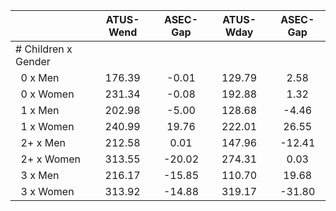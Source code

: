
|                      |    ATUS-Wend |     ASEC-Gap |    ATUS-Wday |     ASEC-Gap |
| -------------------- | :----------: | :----------: | :----------: | :----------: |
| # Children x Gender  |              |              |              |              |
| &nbsp;&nbsp;0 x Men  |       176.39 |        -0.01 |       129.79 |         2.58 |
| &nbsp;&nbsp;0 x Women |       231.34 |        -0.08 |       192.88 |         1.32 |
| &nbsp;&nbsp;1 x Men  |       202.98 |        -5.00 |       128.68 |        -4.46 |
| &nbsp;&nbsp;1 x Women |       240.99 |        19.76 |       222.01 |        26.55 |
| &nbsp;&nbsp;2+ x Men |       212.58 |         0.01 |       147.96 |       -12.41 |
| &nbsp;&nbsp;2+ x Women |       313.55 |       -20.02 |       274.31 |         0.03 |
| &nbsp;&nbsp;3 x Men  |       216.17 |       -15.85 |       110.70 |        19.68 |
| &nbsp;&nbsp;3 x Women |       313.92 |       -14.88 |       319.17 |       -31.80 |

